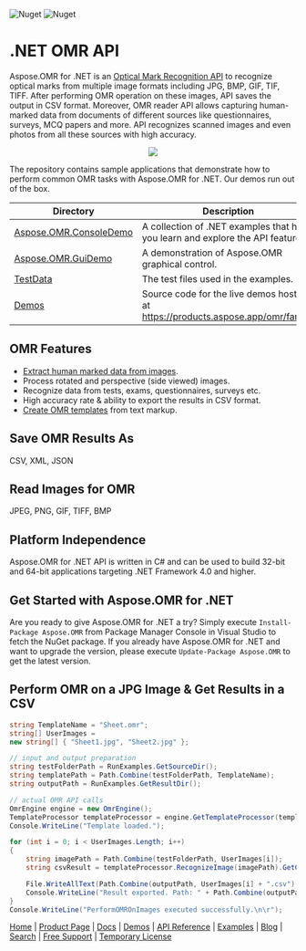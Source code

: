 ![Nuget](https://img.shields.io/nuget/v/Aspose.OMR) ![Nuget](https://img.shields.io/nuget/dt/Aspose.OMR)

# .NET OMR API

Aspose.OMR for .NET is an [Optical Mark Recognition API](https://products.aspose.com/omr/net) to recognize optical marks from multiple image formats including JPG, BMP, GIF, TIF, TIFF. After performing OMR operation on these images, API saves the output in CSV format. Moreover, OMR reader API allows capturing human-marked data from documents of different sources like questionnaires, surveys, MCQ papers and more. API recognizes scanned images and even photos from all these sources with high accuracy.

<p align="center">

  <a title="Download complete Aspose.Page for .NET source code" href="https://github.com/aspose-omr/Aspose.OMR-for-.NET/archive/master.zip">
	<img src="https://raw.github.com/AsposeExamples/java-examples-dashboard/master/images/downloadZip-Button-Large.png" />
  </a>
</p>

The repository contains sample applications that demonstrate how to perform common OMR tasks with Aspose.OMR for .NET. Our demos run out of the box.

Directory | Description
--------- | -----------
[Aspose.OMR.ConsoleDemo](Aspose.OMR.ConsoleDemo)  | A collection of .NET examples that help you learn and explore the API features
[Aspose.OMR.GuiDemo](Aspose.OMR.GuiDemo)  | A demonstration of Aspose.OMR graphical control.
[TestData](TestData)  | The test files used in the examples.
[Demos](Demos)  | Source code for the live demos hosted at https://products.aspose.app/omr/family.


## OMR Features

- [Extract human marked data from images](https://docs.aspose.com/omr/net/perform-omr-on-images/).
- Process rotated and perspective (side viewed) images.
- Recognize data from tests, exams, questionnaires, surveys etc.
- High accuracy rate & ability to export the results in CSV format.
- [Create OMR templates](https://docs.aspose.com/omr/net/create-omr-template/) from text markup.

## Save OMR Results As

CSV, XML, JSON

## Read Images for OMR

JPEG, PNG, GIF, TIFF, BMP

## Platform Independence

Aspose.OMR for .NET API is written in C# and can be used to build 32-bit and 64-bit applications targeting .NET Framework 4.0 and higher.

## Get Started with Aspose.OMR for .NET

Are you ready to give Aspose.OMR for .NET a try? Simply execute `Install-Package Aspose.OMR` from Package Manager Console in Visual Studio to fetch the NuGet package. If you already have Aspose.OMR for .NET and want to upgrade the version, please execute `Update-Package Aspose.OMR` to get the latest version.

## Perform OMR on a JPG Image & Get Results in a CSV

```csharp
string TemplateName = "Sheet.omr";
string[] UserImages = 
new string[] { "Sheet1.jpg", "Sheet2.jpg" };

// input and output preparation
string testFolderPath = RunExamples.GetSourceDir();
string templatePath = Path.Combine(testFolderPath, TemplateName);
string outputPath = RunExamples.GetResultDir();

// actual OMR API calls
OmrEngine engine = new OmrEngine();
TemplateProcessor templateProcessor = engine.GetTemplateProcessor(templatePath);
Console.WriteLine("Template loaded.");

for (int i = 0; i < UserImages.Length; i++)
{
    string imagePath = Path.Combine(testFolderPath, UserImages[i]);
    string csvResult = templateProcessor.RecognizeImage(imagePath).GetCsv();

    File.WriteAllText(Path.Combine(outputPath, UserImages[i] + ".csv"), csvResult);
    Console.WriteLine("Result exported. Path: " + Path.Combine(outputPath, UserImages[i] + ".csv"));
}
Console.WriteLine("PerformOMROnImages executed successfully.\n\r");
```

[Home](https://www.aspose.com/) | [Product Page](https://products.aspose.com/omr/net) | [Docs](https://docs.aspose.com/omr/net/) | [Demos](https://products.aspose.app/omr/family) | [API Reference](https://apireference.aspose.com/omr/net) | [Examples](https://github.com/aspose-omr/Aspose.OMR-for-.NET) | [Blog](https://blog.aspose.com/category/omr/) | [Search](https://search.aspose.com/) | [Free Support](https://forum.aspose.com/c/omr) |  [Temporary License](https://purchase.aspose.com/temporary-license)

